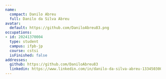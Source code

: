 ```yaml
---
name:
  compact: Danilo Abreu
  full: Danilo da Silva Abreu
avatar:
  default: https://github.com/DaniloAbreu83.png
occupations:
- id: 20241370004
  type: student
  campus: ifpb-jp
  course: cstsi
  isFinished: false
addresses:
  github: https://github.com/DaniloAbreu83
  linkedin: https://www.linkedin.com/in/danilo-da-silva-abreu-133450300/
---
```

